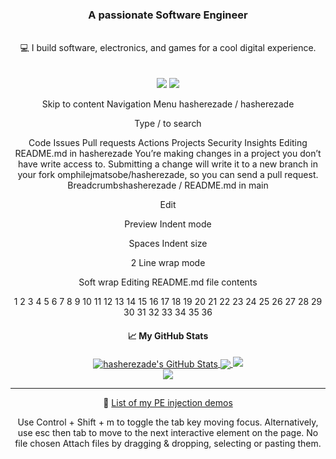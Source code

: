 <h3 align="center">A passionate Software Engineer</h3>
<br/>
<div align="center">
💻 I build software, electronics, and games for a cool digital experience.
</div>
<div align="center"> 
</br>
</br>
<div align="center">
    <img src="https://skillicons.dev/icons?i=c,python,nodejs" />
    <img src="https://skillicons.dev/icons?i=linux,mysql,unity" /><br>
</div>


Skip to content
Navigation Menu
hasherezade
/
hasherezade

Type / to search

Code
Issues
Pull requests
Actions
Projects
Security
Insights
Editing README.md in hasherezade
You’re making changes in a project you don’t have write access to. Submitting a change will write it to a new branch in your fork omphilejmatsobe/hasherezade, so you can send a pull request.
Breadcrumbshasherezade
/
README.md
in
main

Edit

Preview
Indent mode

Spaces
Indent size

2
Line wrap mode

Soft wrap
Editing README.md file contents


1
2
3
4
5
6
7
8
9
10
11
12
13
14
15
16
17
18
19
20
21
22
23
24
25
26
27
28
29
30
31
32
33
34
35
36
<!--
**hasherezade/hasherezade** is a ✨ _special_ ✨ repository because its `README.md` (this file) appears on your GitHub profile.

Here are some ideas to get you started:

- 🔭 I’m currently working on ...
- 🌱 I’m currently learning ...
- 👯 I’m looking to collaborate on ...
- 🤔 I’m looking for help with ...
- 💬 Ask me about ...
- 📫 How to reach me: ...
- 😄 Pronouns: ...
- ⚡ Fun fact: ...
-->
#### &#x1f4c8; My GitHub Stats

<a href="https://hasherezade.net">
  <img align="center" src="https://github-readme-stats.vercel.app/api?username=hasherezade&show_icons=true&line_height=33&count_private=true&theme=dark" alt="hasherezade's GitHub Stats" />
</a>

<a href="https://hasherezade.net">
  <img align="center" src="https://github-readme-stats.vercel.app/api/top-langs/?username=hasherezade&&hide=cmake&langs_count=4&line_height=35&theme=dark" />
</a>

<a href="https://hasherezade.net">
  <img src="https://github-readme-streak-stats.herokuapp.com/?user=hasherezade&theme=dark" />
</a>
<br/>
<a href="https://twitter.com/hasherezade">
  <img src="https://img.shields.io/twitter/follow/hasherezade?style=for-the-badge&logo=twitter&&labelColor=1f1f1f&color=5fffaf" />
</a>

---

📌 [List of my PE injection demos](https://gist.github.com/hasherezade/e6daa4124fab73543497b6d1295ece10)

Use Control + Shift + m to toggle the tab key moving focus. Alternatively, use esc then tab to move to the next interactive element on the page.
No file chosen
Attach files by dragging & dropping, selecting or pasting them.

